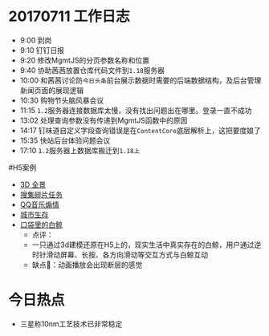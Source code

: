 # 20170711 工作日志
- 9:00 到岗
- 9:10 钉钉日报
- 9:20 修改MgmtJS的分页参数名称和位置
- 9:40 协助茜茜放置仓库代码文件到`1.18`服务器
- 10:00 和茜茜讨论防`今日头条`前台展示数据时需要的后端数据结构，及后台管理新闻页面的展现逻辑
- 10:30 购物节头脑风暴会议
- 11:15 `1.2`服务器连接数据库太慢，没有找出问题出在哪里。登录一直不成功
- 13:02 处理查询参数没有传递到MgmtJS函数中的原因
- 14:17 钉味道自定义字段查询错误是在`ContentCore`底层解析上，这把要度娘了
- 15:35 快站后台体验问题会议
- 17:10 `1.2`服务器上数据库搬迁到`1.18上`


#H5案例
- [3D 全景](http://www.h5-share.com/articles/201612/threejsdemo.html)
- [搜集碎片任务](http://www.h5-share.com/cases/201611/bjbcejxd.html)
- [QQ音乐煽情](http://www.h5-share.com/cases/201604/qqyywm.html)
- [城市生存](http://www.h5-share.com/cases/ftxdzzgc.html)
- [口袋里的白鲸](http://www.h5-share.com/cases/201702/kdldbj.html)
    * 点评：
    * 一只通过3d建模还原在H5上的，现实生活中真实存在的白鲸，用户通过逆时针滑动屏幕、长按、各方向滑动等交互方式与白鲸互动
    * 缺点：动画播放会出现断层的感觉

# 今日热点
- 三星称10nm工艺技术已非常稳定